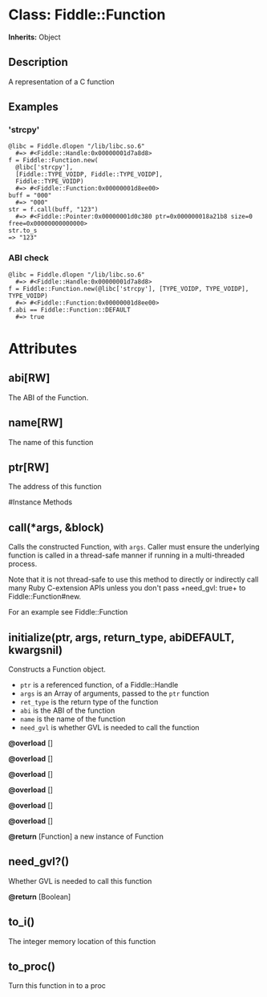 # Class: Fiddle::Function
**Inherits:** Object
    

## Description

A representation of a C function

## Examples

### 'strcpy'

    @libc = Fiddle.dlopen "/lib/libc.so.6"
      #=> #<Fiddle::Handle:0x00000001d7a8d8>
    f = Fiddle::Function.new(
      @libc['strcpy'],
      [Fiddle::TYPE_VOIDP, Fiddle::TYPE_VOIDP],
      Fiddle::TYPE_VOIDP)
      #=> #<Fiddle::Function:0x00000001d8ee00>
    buff = "000"
      #=> "000"
    str = f.call(buff, "123")
      #=> #<Fiddle::Pointer:0x00000001d0c380 ptr=0x000000018a21b8 size=0 free=0x00000000000000>
    str.to_s
    => "123"

### ABI check

    @libc = Fiddle.dlopen "/lib/libc.so.6"
      #=> #<Fiddle::Handle:0x00000001d7a8d8>
    f = Fiddle::Function.new(@libc['strcpy'], [TYPE_VOIDP, TYPE_VOIDP], TYPE_VOIDP)
      #=> #<Fiddle::Function:0x00000001d8ee00>
    f.abi == Fiddle::Function::DEFAULT
      #=> true


# Attributes
## abi[RW] [](#attribute-i-abi)
The ABI of the Function.

## name[RW] [](#attribute-i-name)
The name of this function

## ptr[RW] [](#attribute-i-ptr)
The address of this function


#Instance Methods
## call(*args, &block) [](#method-i-call)
Calls the constructed Function, with `args`. Caller must ensure the underlying
function is called in a thread-safe manner if running in a multi-threaded
process.

Note that it is not thread-safe to use this method to directly or indirectly
call many Ruby C-extension APIs unless you don't pass +need_gvl: true+ to
Fiddle::Function#new.

For an example see Fiddle::Function

## initialize(ptr, args, return_type, abiDEFAULT, kwargsnil) [](#method-i-initialize)
Constructs a Function object.
*   `ptr` is a referenced function, of a Fiddle::Handle
*   `args` is an Array of arguments, passed to the `ptr` function
*   `ret_type` is the return type of the function
*   `abi` is the ABI of the function
*   `name` is the name of the function
*   `need_gvl` is whether GVL is needed to call the function

**@overload** [] 

**@overload** [] 

**@overload** [] 

**@overload** [] 

**@overload** [] 

**@overload** [] 

**@return** [Function] a new instance of Function

## need_gvl?() [](#method-i-need_gvl?)
Whether GVL is needed to call this function

**@return** [Boolean] 

## to_i() [](#method-i-to_i)
The integer memory location of this function

## to_proc() [](#method-i-to_proc)
Turn this function in to a proc

